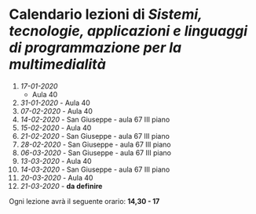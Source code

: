 # Calendario lezioni di *Sistemi, tecnologie, applicazioni e linguaggi di programmazione per la multimedialità*

1.  *17-01-2020*
    * Aula 40
1.  *31-01-2020*  - Aula 40
1.  *07-02-2020*  - Aula 40
1.  *14-02-2020*  - San Giuseppe - aula 67 III piano
1.  *15-02-2020*  - Aula 40
1.  *21-02-2020*  - San Giuseppe - aula 67 III piano  
1.  *28-02-2020*  - San Giuseppe - aula 67 III piano
1.  *06-03-2020*  - San Giuseppe - aula 67 III piano
1.  *13-03-2020*  - Aula 40  
1.  *14-03-2020*  - San Giuseppe - aula 67 III piano  
1.  *20-03-2020*  - Aula 40  
1.  *21-03-2020*  - **da definire**  

Ogni lezione avrà il seguente orario: **14,30 - 17**
